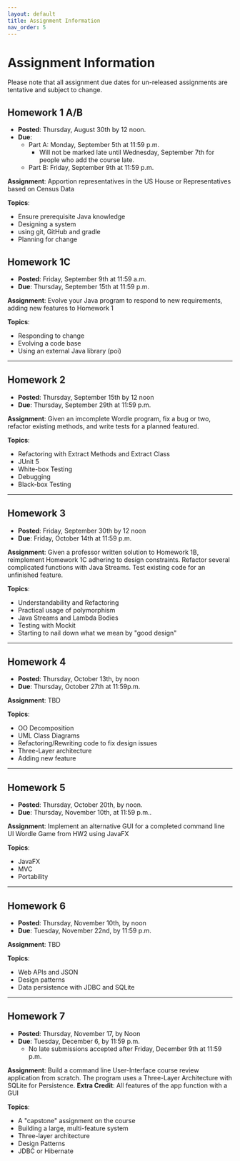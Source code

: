 ```yaml
---
layout: default
title: Assignment Information
nav_order: 5
---
```


# Assignment Information
Please note that all assignment due dates for un-released assignments are tentative and
subject to change.

## Homework 1 A/B

* **Posted**: Thursday, August 30th by 12 noon.
* **Due**: 
  * Part A: Monday, September 5th at 11:59 p.m.
    * Will not be marked late until Wednesday, September 7th for people who add the course late.
  * Part B: Friday, September 9th at 11:59 p.m.

**Assignment**: Apportion representatives in the US House or Representatives based on Census Data

**Topics**: 
* Ensure prerequisite Java knowledge
* Designing a system
* using git, GitHub and gradle
* Planning for change

## Homework 1C
* **Posted**: Friday, September 9th at 11:59 a.m.
* **Due**: Thursday, September 15th at 11:59 p.m. 

**Assignment**: Evolve your Java program to respond to new requirements, adding new features to Homework 1

**Topics**:
* Responding to change
* Evolving a code base
* Using an external Java library (poi)

---

## Homework 2
* **Posted**: Thursday, September 15th by 12 noon
* **Due**: Thursday, September 29th at 11:59 p.m.

**Assignment**: Given an imcomplete Wordle program, fix a bug or two, refactor existing methods, 
and write tests for a planned featured.

**Topics**:
* Refactoring with Extract Methods and Extract Class
* JUnit 5
* White-box Testing
* Debugging
* Black-box Testing

---

## Homework 3
* **Posted**: Friday, September 30th by 12 noon
* **Due**: Friday, October 14th at 11:59 p.m.

**Assignment**: Given a professor written solution to Homework 1B,
reimplement Homework 1C adhering to design constraints. Refactor
several complicated functions with Java Streams. Test existing code
for an unfinished feature.

**Topics**:
* Understandability and Refactoring
* Practical usage of polymorphism
* Java Streams and Lambda Bodies
* Testing with Mockit
* Starting to nail down what we mean by "good design"

---

## Homework 4
* **Posted**: Thursday, October 13th, by noon
* **Due**: Thursday, October 27th at 11:59p.m.

**Assignment**: TBD

**Topics**:
* OO Decomposition
* UML Class Diagrams
* Refactoring/Rewriting code to fix design issues
* Three-Layer architecture
* Adding new feature

---

## Homework 5
* **Posted**: Thursday, October 20th, by noon.
* **Due**: Thursday, November 10th, at 11:59 p.m..

**Assignment**: Implement an alternative GUI for a completed
command line UI Wordle Game from HW2 using JavaFX

**Topics**:
* JavaFX
* MVC
* Portability

---

## Homework 6
* **Posted**:  Thursday, November 10th, by noon
* **Due**: Tuesday, November 22nd, by 11:59 p.m.

**Assignment**: TBD

**Topics**:
* Web APIs and JSON
* Design patterns
* Data persistence with JDBC and SQLite

---

## Homework 7
* **Posted**: Thursday, November 17, by Noon
* **Due**: Tuesday, December 6, by 11:59 p.m.
    * No late submissions accepted after Friday, December 9th at 11:59 p.m.

**Assignment**: Build a command line User-Interface course review application
from scratch. The program uses a Three-Layer Architecture with SQLite for
Persistence. **Extra Credit**: All features of the app function with a GUI

**Topics**:
* A "capstone" assignment on the course
* Building a large, multi-feature system
* Three-layer architecture
* Design Patterns
* JDBC or Hibernate